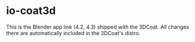 # io-coat3d

This is the Blender app link (4.2, 4.3) shipped with the 3DCoat.
All changes there are automatically included in the 3DCoat's distro.
